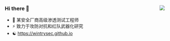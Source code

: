 ### Hi there 👋             <img align="right" src="https://github-readme-stats.vercel.app/api/top-langs/?username=wintrysec&show_icons=true&theme=radical&exclude_repo=wintrysec.github.io,ChaVuln,FindSubs">

- 🔭 某安全厂商高级渗透测试工程师      
- ⚡ 致力于攻防对抗和红队武器化研究
- ☯️ https://wintrysec.github.io
